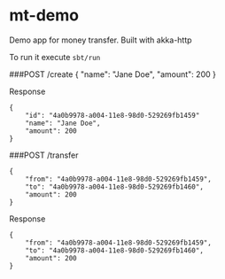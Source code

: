 # mt-demo

Demo app for money transfer. Built with akka-http

To run it execute `sbt/run` 

###POST /create
    {
        "name": "Jane Doe",
        "amount": 200
    }
    
Response
    
    {
        "id": "4a0b9978-a004-11e8-98d0-529269fb1459"
        "name": "Jane Doe",
        "amount": 200
    }
    
    
###POST /transfer
 
    {
        "from": "4a0b9978-a004-11e8-98d0-529269fb1459",
        "to": "4a0b9978-a004-11e8-98d0-529269fb1460",
        "amount": 200
    }
    
Response

    {
        "from": "4a0b9978-a004-11e8-98d0-529269fb1459",
        "to": "4a0b9978-a004-11e8-98d0-529269fb1460",
        "amount": 200
    }
    


 
 